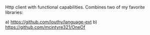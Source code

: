 Http client with functional capabilities. Combines two of my favorite libraries:

a) https://github.com/louthy/language-ext
b) https://github.com/mcintyre321/OneOf 
